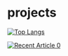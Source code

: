 # projects
[![Top Langs](https://github-readme-stats.vercel.app/api/top-langs/?username=dhiraj-patil-analyst)](https://github.com/anuraghazra/github-readme-stats)

<a target="_blank" href="https://github-readme-medium-recent-article.vercel.app/medium/@dhiraj-patil//0"><img src="https://github-readme-medium-recent-article.vercel.app/medium/@dhiraj-patil/0" alt="Recent Article 0">

